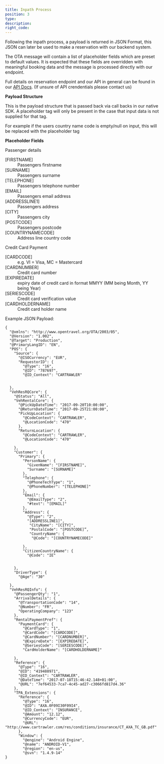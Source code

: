 ```yaml
---
title: Inpath Process
position: 3
type:
description:
right_code:
---
```


Following the inpath process, a payload is returned in JSON Format, this JSON can later be used to make a reservation with our backend system.

The OTA message will contain a list of placeholder fields which are preset to default values.
It is expected that these fields are overridden with meaningful booking data and the message is processed directly with our endpoint. 

Full details on reservation endpoint and our API in general can be found in our <a href="http://docs.cartrawler.com/docs/xml/">API Docs</a>. (If unsure of API crendentials please contact us)

**Payload Structure**

This is the payload structure that is passed back via call backs in our native SDK. A placeholder tag will only be present in the case that input data is not supplied for that tag. 

For example if the users country name code is empty/null on input, this will be replaced with the placeholder tag

**Placeholder Fields**

Passenger details
<dl>
<dt>[FIRSTNAME]</dt><dd>Passengers firstname</dd>
<dt>[SURNAME]</dt><dd>Passengers surname</dd>
<dt>[TELEPHONE]</dt><dd>Passengers telephone number</dd>
<dt>[EMAIL]</dt><dd>Passengers email address</dd>
<dt>[ADDRESSLINE1]</dt><dd>Passengers address</dd>
<dt>[CITY]</dt><dd>Passengers city</dd>
<dt>[POSTCODE]</dt><dd> Passengers postcode</dd>
<dt>[COUNTRYNAMECODE]</dt><dd>Address line country code</dd>
</dl>

Credit Card Payment
<dl>
<dt>[CARDCODE]</dt><dd>e.g. VI = Visa, MC = Mastercard</dd>
<dt>[CARDNUMBER]</dt><dd>Credit card number</dd>
<dt>[EXPIREDATE]</dt><dd>expiry date of credit card in format MMYY (MM being Month, YY being Year)</dd>
<dt>[SERIESCODE]</dt><dd>Credit card verification value</dd>
<dt>[CARDHOLDERNAME]</dt><dd>Credit card holder name</dd>
</dl>

Example JSON Payload:

    {
      "@xmlns": "http://www.opentravel.org/OTA/2003/05",
      "@Version": "1.002",
      "@Target": "Production",
      "@PrimaryLangID": "EN",
      "POS": {
        "Source": {
          "@ISOCurrency": "EUR",
          "RequestorID": {
            "@Type": "16",
            "@ID": "787697",
            "@ID_Context": "CARTRAWLER"
          
        
      },
      "VehResRQCore": {
        "@Status": "All",
        "VehRentalCore": {
          "@PickUpDateTime": "2017-09-20T10:00:00",
          "@ReturnDateTime": "2017-09-25T21:00:00",
          "PickUpLocation": {
            "@CodeContext": "CARTRAWLER",
            "@LocationCode": "470"
          },
          "ReturnLocation": {
            "@CodeContext": "CARTRAWLER",
            "@LocationCode": "470"
          
        },
        "Customer": {
          "Primary": {
            "PersonName": {
              "GivenName": "[FIRSTNAME]",
              "Surname": "[SURNAME]"
            },
            "Telephone": {
              "@PhoneTechType": "1",
              "@PhoneNumber": "[TELEPHONE]"
            },
            "Email": {
              "@EmailType": "2",
              "#text": "[EMAIL]"
            },
            "Address": {
              "@Type": "2",
              "[ADDRESSLINE1]",
               "CityName": "[CITY]",
               "PostalCode": "[POSTCODE]”,
               "CountryName": {
                "@Code": "[COUNTRYNAMECODE]"
              
            },
            "CitizenCountryName": {
              "@Code": "IE"
            
          
        },
        "DriverType": {
          "@Age": "30"
        
      },
      "VehResRQInfo": {
        "@PassengerQty": "1",
        "ArrivalDetails": {
          "@TransportationCode": "14",
          "@Number": "FR",
          "OperatingCompany": "123"
        },
        "RentalPaymentPref": {
          "PaymentCard": {
            "@CardType": "1",
            "@CardCode": "[CARDCODE]",
            "@CardNumber": "[CARDNUMBER]",
            "@ExpireDate": "[EXPIREDATE]",
            "@SeriesCode": "[SERIESCODE]",
            "CardHolderName": "[CARDHOLDERNAME]"
          
        },
        "Reference": {
          "@Type": "16",
          "@ID": "419488971",
          "@ID_Context": "CARTRAWLER",
          "@DateTime": "2017-07-18T15:46:42.148+01:00",
          "@URL": "7ef64533-7ca7-4c45-ad27-c3066fd817d4.36"
        },
        "TPA_Extensions": {
          "Reference": {
            "@Type": "16",
            "@ID": "AXA.0F09I30F09I4",
            "@ID_Context": "INSURANCE",
            "@Amount": "12.12",
            "@CurrencyCode": "EUR",
            "@URL": "http://www.cartrawler.com/res/conditions/insurance/CT_AXA_TC_GB.pdf"
          },
          "Window": {
            "@engine": "Android Engine",
            "@name": "ANDROID-V1",
            "@region": "en-us",
            "@svn": "1.4.9-14"
    }
